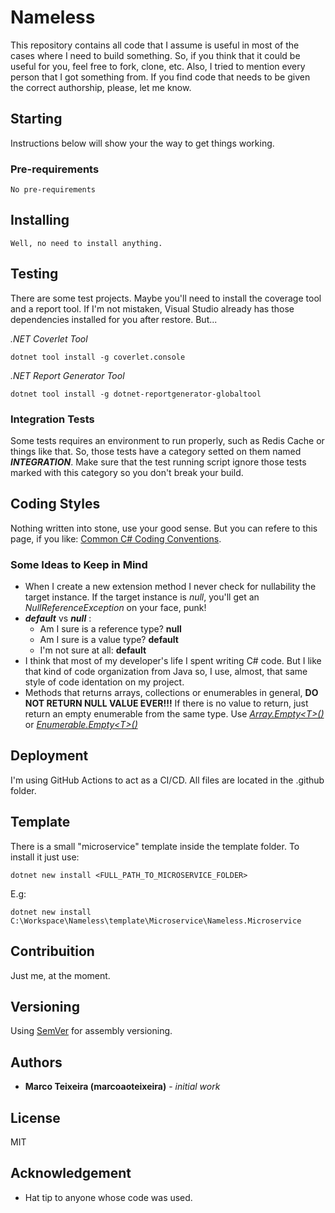 # Nameless

This repository contains all code that I assume is useful in most of the cases
where I need to build something. So, if you think that it could be useful for
you, feel free to fork, clone, etc. Also, I tried to mention every person that
I got something from. If you find code that needs to be given the correct
authorship, please, let me know. 

## Starting

Instructions below will show your the way to get things working.

### Pre-requirements

```
No pre-requirements
```

## Installing

```
Well, no need to install anything.
```

## Testing

There are some test projects. Maybe you'll need to install the coverage tool
and a report tool. If I'm not mistaken, Visual Studio already has those
dependencies installed for you after restore. But...

_.NET Coverlet Tool_

```
dotnet tool install -g coverlet.console
```

_.NET Report Generator Tool_

```
dotnet tool install -g dotnet-reportgenerator-globaltool
```

### Integration Tests

Some tests requires an environment to run properly, such as Redis Cache
or things like that. So, those tests have a category setted on them named
**_INTEGRATION_**. Make sure that the test running script ignore those
tests marked with this category so you don't break your build.

## Coding Styles

Nothing written into stone, use your good sense. But you can refere to this
page, if you like: [Common C# Coding Conventions](https://learn.microsoft.com/en-us/dotnet/csharp/fundamentals/coding-style/coding-conventions).

### Some Ideas to Keep in Mind

- When I create a new extension method I never check for nullability the target
  instance. If the target instance is _null_, you'll get an _NullReferenceException_
  on your face, punk!
- **_default_** vs **_null_** :
  - Am I sure is a reference type? **null**
  - Am I sure is a value type? **default**
  - I'm not sure at all: **default**
- I think that most of my developer's life I spent writing C# code. But I like
  that kind of code organization from Java so, I use, almost, that same style
  of code identation on my project.
- Methods that returns arrays, collections or enumerables in general,
  **DO NOT RETURN NULL VALUE EVER!!!** If there is no value to return, just
  return an empty enumerable from the same type. Use [_Array.Empty\<T\>()_](https://learn.microsoft.com/en-us/dotnet/api/system.array.empty?view=net-7.0) or
  [_Enumerable.Empty\<T\>()_](https://learn.microsoft.com/en-us/dotnet/api/system.linq.enumerable.empty?view=net-7.0)

## Deployment

I'm using GitHub Actions to act as a CI/CD. All files are located in the
.github folder.

## Template

There is a small "microservice" template inside the template folder. To install it just use:

```
dotnet new install <FULL_PATH_TO_MICROSERVICE_FOLDER>
```

E.g:

```
dotnet new install C:\Workspace\Nameless\template\Microservice\Nameless.Microservice
```

## Contribuition

Just me, at the moment.

## Versioning

Using [SemVer](http://semver.org/) for assembly versioning.

## Authors

- **Marco Teixeira (marcoaoteixeira)** - _initial work_

## License

MIT

## Acknowledgement

- Hat tip to anyone whose code was used.
